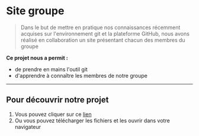 # Site groupe
> Dans le but de mettre en pratique nos connaissances récemment acquises sur l'environnement git et la plateforme GitHub, nous avons réalisé en collaboration un site présentant chacun des membres du groupe

**Ce projet nous a permit :**
- de prendre en mains l'outil git
- d'apprendre à connaître les membres de notre groupe

---

## Pour découvrir notre projet
1. Vous pouvez cliquer sur ce [lien](https://lucaschrng.github.io/site_groupe/)
2. Ou vous pouvez télécharger les fichiers et les ouvrir dans votre navigateur